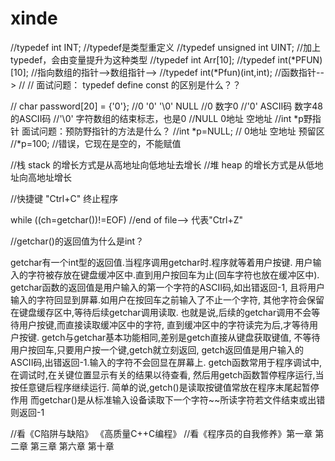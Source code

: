 # xinde

//typedef int INT;                      //typedef是类型重定义
//typedef unsigned int UINT;            //加上typedef，会由变量提升为这种类型
//typedef int Arr[10];
//typedef int(*PFUN)[10];               //指向数组的指针-->数组指针-->
//typedef int(*Pfun)(int,int);           //函数指针-->
//
//         面试问题：         typedef   define   const  的区别是什么？？


//	char password[20] = {'0'};     //0  '0'  '\0'   NULL
//0     数字0
//'0'    ASCII码     数字48的ASCII码
//'\0'    字符数组的结束标志，也是0 
//NULL     0地址 空地址
//int *p野指针  面试问题：预防野指针的方法是什么？
//int *p=NULL;  //  0地址   空地址   预留区
//*p=100;       //错误，它现在是空的，不能赋值

//栈  stack  的增长方式是从高地址向低地址去增长
//堆  heap   的增长方式是从低地址向高地址增长



//快捷键   "Ctrl+C"    终止程序

while ((ch=getchar())!=EOF)    //end of file-->  代表"Ctrl+Z"


//getchar()的返回值为什么是int？

getchar有一个int型的返回值.当程序调用getchar时.程序就等着用户按键.
用户输入的字符被存放在键盘缓冲区中.直到用户按回车为止(回车字符也放在缓冲区中).
getchar函数的返回值是用户输入的第一个字符的ASCII码,如出错返回-1,
且将用户输入的字符回显到屏幕.如用户在按回车之前输入了不止一个字符,
其他字符会保留在键盘缓存区中,等待后续getchar调用读取.
也就是说,后续的getchar调用不会等待用户按键,而直接读取缓冲区中的字符,
直到缓冲区中的字符读完为后,才等待用户按键.
getch与getchar基本功能相同,差别是getch直接从键盘获取键值,
不等待用户按回车,只要用户按一个键,getch就立刻返回,
getch返回值是用户输入的ASCII码,出错返回-1.输入的字符不会回显在屏幕上.
getch函数常用于程序调试中,在调试时,在关键位置显示有关的结果以待查看,
然后用getch函数暂停程序运行,当按任意键后程序继续运行.
简单的说,getch()是读取按键值常放在程序末尾起暂停作用
而getchar()是从标准输入设备读取下一个字符~~所读字符若文件结束或出错则返回-1



//看《C陷阱与缺陷》  《高质量C++C编程》
//看《程序员的自我修养》第一章  第二章  第三章  第六章  第十章
